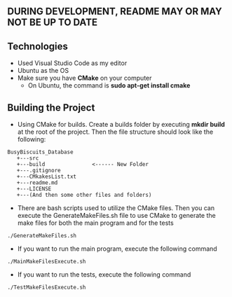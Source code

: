 ## DURING DEVELOPMENT, README MAY OR MAY NOT BE UP TO DATE ##

## Technologies ##
 - Used Visual Studio Code as my editor
 - Ubuntu as the OS
 - Make sure you have **CMake** on your computer
    - On Ubuntu, the command is **sudo apt-get install cmake**

## Building the Project ##
 - Using CMake for builds. Create a builds folder by executing **mkdir build** at the root of the project. Then the file structure should look like the following:
 ```text
BusyBiscuits_Database
    +---src
    +---build               <------ New Folder
    +---.gitignore
    +---CMkakesList.txt
    +---readme.md
    +---LICENSE
    +---(And then some other files and folders)
```
 - There are bash scripts used to utilize the CMake files. Then you can execute the GenerateMakeFiles.sh file to use CMake to generate the make files for both the main program and for the tests
```
./GenerateMakeFiles.sh
```
 - If you want to run the main program, execute the following command
```
./MainMakeFilesExecute.sh
```
 - If you want to run the tests, execute the following command
```
./TestMakeFilesExecute.sh
```
